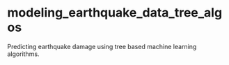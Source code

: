 # modeling_earthquake_data_tree_algos
Predicting earthquake damage using tree based machine learning algorithms.
